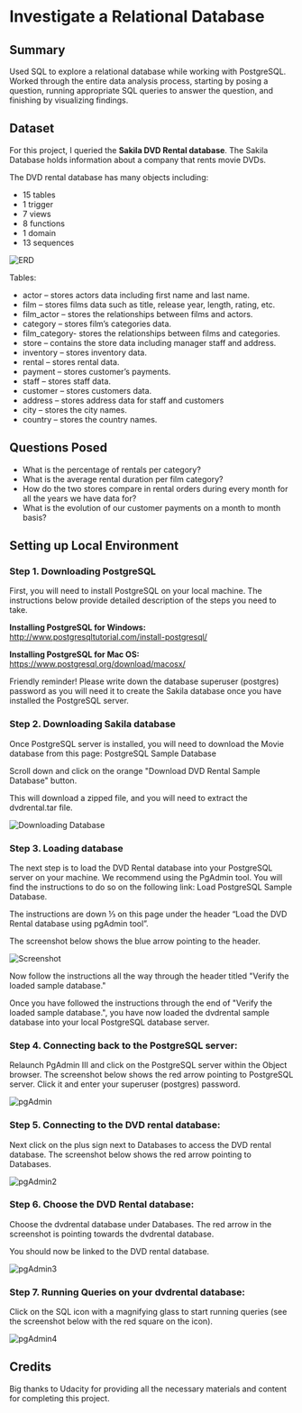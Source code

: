 # Investigate a Relational Database 

## Summary 
Used SQL to explore a relational database while working with PostgreSQL. 
Worked through the entire data analysis process, starting by posing a question, 
running appropriate SQL queries to answer the question, 
and finishing by visualizing findings. 

## Dataset 
For this project, I queried the **Sakila DVD Rental database**.
The Sakila Database holds information about a company that rents 
movie DVDs. 

The DVD rental database has many objects including:

- 15 tables
- 1 trigger
- 7 views
- 8 functions
- 1 domain
- 13 sequences

![ERD](https://video.udacity-data.com/topher/2018/September/5ba95d23_dvd-rental-erd-2/dvd-rental-erd-2.png)

Tables:
- actor – stores actors data including first name and last name.
- film – stores films data such as title, release year, length, rating, etc.
- film_actor – stores the relationships between films and actors.
- category – stores film’s categories data.
- film_category- stores the relationships between films and categories.
- store – contains the store data including manager staff and address.
- inventory – stores inventory data.
- rental – stores rental data.
- payment – stores customer’s payments.
- staff – stores staff data.
- customer – stores customers data.
- address – stores address data for staff and customers
- city – stores the city names.
- country – stores the country names.

## Questions Posed
- What is the percentage of rentals per category?
- What is the average rental duration per film category?
- How do the two stores compare in rental orders during every month for all the years we have data for?
- What is the evolution of our customer payments on a month to month basis?

## Setting up Local Environment
### **Step 1. Downloading PostgreSQL**

First, you will need to install PostgreSQL on your local machine. 
The instructions below provide detailed description of the steps you
need to take.

**Installing PostgreSQL for Windows:**
http://www.postgresqltutorial.com/install-postgresql/

**Installing PostgreSQL for Mac OS:**
https://www.postgresql.org/download/macosx/

Friendly reminder! Please write down the database superuser
(postgres) password as you will need it to create the Sakila 
database once you have installed the PostgreSQL server. 

### **Step 2. Downloading Sakila database**
Once PostgreSQL server is installed, you will need to download the Movie database from this page: PostgreSQL Sample Database

Scroll down and click on the orange "Download DVD Rental Sample Database" button.

This will download a zipped file, and you will need to extract the dvdrental.tar file.

![Downloading Database](https://video.udacity-data.com/topher/2018/August/5b6e399c_download-sampledatabase/download-sampledatabase.png)

### **Step 3. Loading database**
The next step is to load the DVD Rental database into your PostgreSQL 
server on your machine. We recommend using the PgAdmin tool. You will 
find the instructions to do so on the following link: Load PostgreSQL 
Sample Database.

The instructions are down ⅓ on this page under the header 
“Load the DVD Rental database using pgAdmin tool”.

The screenshot below shows the blue arrow pointing to the header.

![Screenshot](https://video.udacity-data.com/topher/2018/August/5b6e3b90_load-using-pgadmin-tool/load-using-pgadmin-tool.png)

Now follow the instructions all the way through the header titled 
"Verify the loaded sample database."

Once you have followed the instructions through the end of 
"Verify the loaded sample database.", you have now loaded the 
dvdrental sample database into your local PostgreSQL database server.

### **Step 4. Connecting back to the PostgreSQL server:** 
Relaunch PgAdmin III and click on the PostgreSQL server within the 
Object browser. The screenshot below shows the red arrow pointing 
to PostgreSQL server. Click it and enter your superuser (postgres) 
password.

![pgAdmin](https://video.udacity-data.com/topher/2018/August/5b720f4f_clicking-server/clicking-server.png)

### **Step 5. Connecting to the DVD rental database:**
Next click on the plus sign next to Databases to access the DVD 
rental database. The screenshot below shows the red arrow pointing 
to Databases.

![pgAdmin2](https://video.udacity-data.com/topher/2018/August/5b6e3d18_loadinginpostgresql/loadinginpostgresql.png)

### **Step 6. Choose the DVD Rental database:**
Choose the dvdrental database under Databases. The red arrow in 
the screenshot is pointing towards the dvdrental database.

You should now be linked to the DVD rental database.

![pgAdmin3](https://video.udacity-data.com/topher/2018/August/5b73214b_dvdrentaltar/dvdrentaltar.png)

### **Step 7. Running Queries on your dvdrental database:**
Click on the SQL icon with a magnifying glass to start running queries (see the screenshot 
below with the red square on the icon).

![pgAdmin4](https://video.udacity-data.com/topher/2018/May/5b0d9a05_sqlquery-postgresimage/sqlquery-postgresimage.png)

## Credits
Big thanks to Udacity for providing all the necessary materials 
and content for completing this project.


















 

